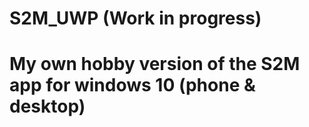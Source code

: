 # S2M_UWP (Work in progress)
# My own hobby version of the S2M app for windows 10 (phone & desktop)
